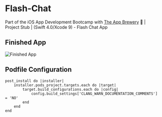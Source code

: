 # Flash-Chat
Part of the iOS App Development Bootcamp with [The App Brewery](https://www.appbrewery.co) 📱 | Project Stub | (Swift 4.0/Xcode 9) - Flash Chat App

## Finished App
![Finished App](https://github.com/londonappbrewery/Images/blob/master/Flash%20Chat.gif)


## Podfile Configuration
```
post_install do |installer|
    installer.pods_project.targets.each do |target|
        target.build_configurations.each do |config|
            config.build_settings['CLANG_WARN_DOCUMENTATION_COMMENTS'] = 'NO'
        end
    end
end
```


